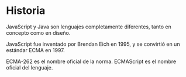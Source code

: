 # Historia

JavaScript y Java son lenguajes completamente diferentes, tanto en concepto como en diseño.

JavaScript fue inventado por Brendan Eich en 1995, y se convirtió en un estándar ECMA en 1997.

ECMA-262 es el nombre oficial de la norma. ECMAScript es el nombre oficial del lenguaje.

